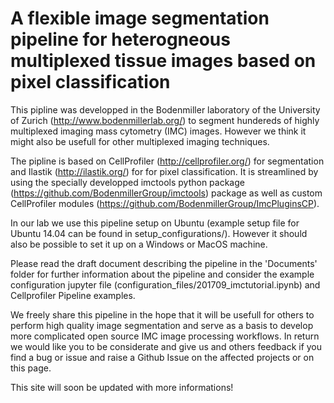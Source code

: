 # A flexible  image segmentation pipeline for heterogneous multiplexed tissue images based on pixel classification

This pipline was developped in the Bodenmiller laboratory of the University of Zurich (http://www.bodenmillerlab.org/) to segment hundereds of highly multiplexed
imaging mass cytometry (IMC) images. However we think it might also be usefull for other multiplexed imaging techniques.

The pipline is based on CellProfiler (http://cellprofiler.org/) for segmentation and Ilastik (http://ilastik.org/) for
for pixel classification. It is streamlined by using the specially developped imctools python package (https://github.com/BodenmillerGroup/imctools) 
package as well as custom CellProfiler modules (https://github.com/BodenmillerGroup/ImcPluginsCP).

In our lab we use this pipeline setup on Ubuntu (example setup file for Ubuntu 14.04 can be found in setup_configurations/). However it should also be possible to set it up on a Windows or MacOS machine.

Please read the draft document describing the pipeline in the 'Documents' folder for further information about the pipeline and consider the example configuration jupyter file (configuration_files/201709_imctutorial.ipynb) and Cellprofiler Pipeline examples.

We freely share this pipeline in the hope that it will be usefull for others to perform high quality image segmentation and serve as a basis to develop more complicated
open source IMC image processing workflows. In return we would like you to be considerate and give us and others feedback if you find a bug or issue  and raise a Github Issue on the affected projects or on this page.

This site will soon be updated with more informations!
